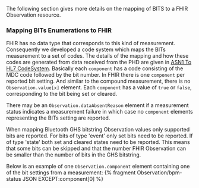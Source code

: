 The following section gives more details on the mapping of BITS to a FHIR Observation resource.

### Mapping BITs Enumerations to FHIR
FHIR has no data type that corresponds to this kind of measurement. Consequently we developed a code system which maps the BITs measurement to a set of codes. The details of the mapping and how these codes are generated from data received from the PHD are given in [ASN1 To HL7 CodeSystem](CodeSystem-ASN1ToHL7.html). Basically each `component` has a code consisting of the MDC code followed by the bit number. In FHIR there is one `component` per reported bit setting. And similar to the compound measurement, there is no `Observation.value[x]` element. Each `component` has a value of `true` or `false`, corresponding to the bit being set or cleared.

There may be an `Observation.dataAbsentReason` element if a measurement status indicates a measurement failure in which case no `component` elements representing the BITs setting are reported.

When mapping Bluetooth GHS bitstring Observation values only supported bits are reported. For bits of type 'event' only set bits need to be reported. If of type 'state' both set and cleared states need to be reported. This means that some bits can be skipped and that the number FHIR Observation can be smaller than the number of bits in the GHS bitstring.

Below is an example of one `Observation.component` element containing one of the bit settings from a measurement:
{% fragment Observation/bpm-status JSON EXCEPT:component[0] %}


